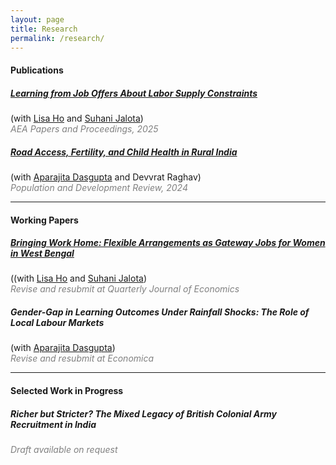 ```yaml
---
layout: page
title: Research
permalink: /research/
---
```


#### Publications

#####  [Learning from Job Offers About Labor Supply Constraints](https://dl.dropboxusercontent.com/scl/fi/rsxseqvyqozjef1yfwv78/LearningfromJobOffers_2025_HoJalotaKarandikar.pdf?rlkey=e241fgqg8tud1jj4vxzqoh7cq&st=fyzjk638)
(with [Lisa Ho](https://lisayzho.github.io/) and [Suhani Jalota](https://www.suhanijalota.me/))  
<span style="color: grey;"><em>AEA Papers and Proceedings, 2025</em></span>

##### [Road Access, Fertility, and Child Health in Rural India](https:///dl.dropboxusercontent.com/scl/fi/om4wmm7uahm3fpv93qeeu/Road-AccessFertilityChild-Health_2024_DasguptaKarandikarRaghav.pdf?rlkey=ax1amsbm2rbobnl1hkugxh8pi&st=zdpnscbm)
(with [Aparajita Dasgupta](https://sites.google.com/ashoka.edu.in/aparajita-dasgupta) and Devvrat Raghav)  
<span style="color: grey;"><em>Population and Development Review, 2024</em></span>

---

#### Working Papers

#####  [Bringing Work Home: Flexible Arrangements as Gateway Jobs for Women in West Bengal](https://dl.dropboxusercontent.com/scl/fi/49umbz9fuwq9wpdbhx4df/BringingWorkHome_2025wp_HoJalotaKarandikar.pdf?rlkey=i55m17f2fs2mxdgr6ue9ws23a&st=wgbbzp24)  
((with [Lisa Ho](https://lisayzho.github.io/) and [Suhani Jalota](https://www.suhanijalota.me/))  
<span style="color: grey;"><em>Revise and resubmit at Quarterly Journal of Economics</em></span>

##### Gender-Gap in Learning Outcomes Under Rainfall Shocks: The Role of Local Labour Markets
(with [Aparajita Dasgupta](https://sites.google.com/ashoka.edu.in/aparajita-dasgupta))  
<span style="color: grey;"><em>Revise and resubmit at Economica</em></span>

---

#### Selected Work in Progress

##### Richer but Stricter? The Mixed Legacy of British Colonial Army Recruitment in India
<span style="color: grey;"><em>Draft available on request</em></span>